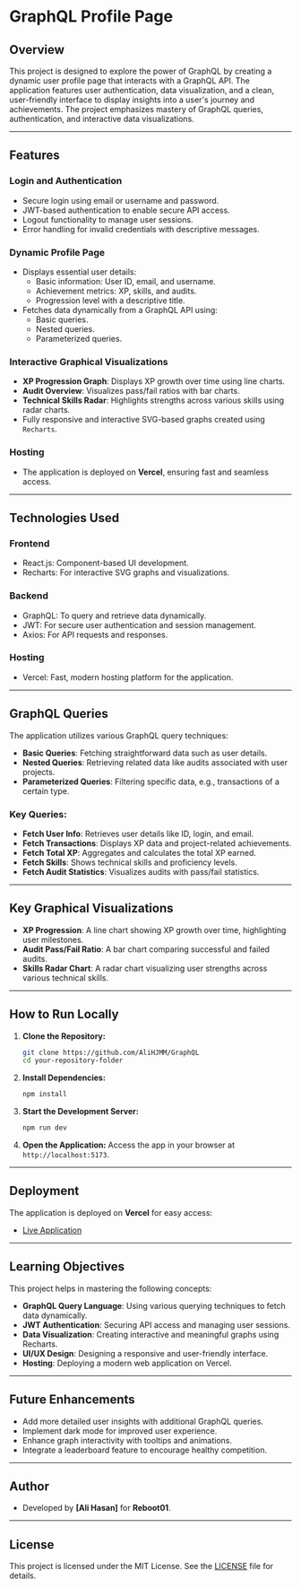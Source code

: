 # GraphQL Profile Page

## Overview

This project is designed to explore the power of GraphQL by creating a dynamic user profile page that interacts with a GraphQL API. The application features user authentication, data visualization, and a clean, user-friendly interface to display insights into a user's journey and achievements. The project emphasizes mastery of GraphQL queries, authentication, and interactive data visualizations.

---

## Features

### **Login and Authentication**

- Secure login using email or username and password.
- JWT-based authentication to enable secure API access.
- Logout functionality to manage user sessions.
- Error handling for invalid credentials with descriptive messages.

### **Dynamic Profile Page**

- Displays essential user details:
  - Basic information: User ID, email, and username.
  - Achievement metrics: XP, skills, and audits.
  - Progression level with a descriptive title.
- Fetches data dynamically from a GraphQL API using:
  - Basic queries.
  - Nested queries.
  - Parameterized queries.

### **Interactive Graphical Visualizations**

- **XP Progression Graph**: Displays XP growth over time using line charts.
- **Audit Overview**: Visualizes pass/fail ratios with bar charts.
- **Technical Skills Radar**: Highlights strengths across various skills using radar charts.
- Fully responsive and interactive SVG-based graphs created using `Recharts`.

### **Hosting**

- The application is deployed on **Vercel**, ensuring fast and seamless access.

---

## Technologies Used

### **Frontend**

- React.js: Component-based UI development.
- Recharts: For interactive SVG graphs and visualizations.

### **Backend**

- GraphQL: To query and retrieve data dynamically.
- JWT: For secure user authentication and session management.
- Axios: For API requests and responses.

### **Hosting**

- Vercel: Fast, modern hosting platform for the application.

---

## GraphQL Queries

The application utilizes various GraphQL query techniques:

- **Basic Queries**: Fetching straightforward data such as user details.
- **Nested Queries**: Retrieving related data like audits associated with user projects.
- **Parameterized Queries**: Filtering specific data, e.g., transactions of a certain type.

### Key Queries:

- **Fetch User Info**: Retrieves user details like ID, login, and email.
- **Fetch Transactions**: Displays XP data and project-related achievements.
- **Fetch Total XP**: Aggregates and calculates the total XP earned.
- **Fetch Skills**: Shows technical skills and proficiency levels.
- **Fetch Audit Statistics**: Visualizes audits with pass/fail statistics.

---

## Key Graphical Visualizations

- **XP Progression**: A line chart showing XP growth over time, highlighting user milestones.
- **Audit Pass/Fail Ratio**: A bar chart comparing successful and failed audits.
- **Skills Radar Chart**: A radar chart visualizing user strengths across various technical skills.

---

## How to Run Locally

1. **Clone the Repository:**

   ```bash
   git clone https://github.com/AliHJMM/GraphQL
   cd your-repository-folder
   ```

2. **Install Dependencies:**

   ```bash
   npm install
   ```

3. **Start the Development Server:**

   ```bash
   npm run dev
   ```

4. **Open the Application:**
   Access the app in your browser at `http://localhost:5173`.

---

## Deployment

The application is deployed on **Vercel** for easy access:

- [Live Application](https://your-vercel-deployment-url)

---

## Learning Objectives

This project helps in mastering the following concepts:

- **GraphQL Query Language**: Using various querying techniques to fetch data dynamically.
- **JWT Authentication**: Securing API access and managing user sessions.
- **Data Visualization**: Creating interactive and meaningful graphs using Recharts.
- **UI/UX Design**: Designing a responsive and user-friendly interface.
- **Hosting**: Deploying a modern web application on Vercel.

---

## Future Enhancements

- Add more detailed user insights with additional GraphQL queries.
- Implement dark mode for improved user experience.
- Enhance graph interactivity with tooltips and animations.
- Integrate a leaderboard feature to encourage healthy competition.

---

## Author

- Developed by **[Ali Hasan]** for **Reboot01**.

---

## License

This project is licensed under the MIT License. See the [LICENSE](LICENSE) file for details.
